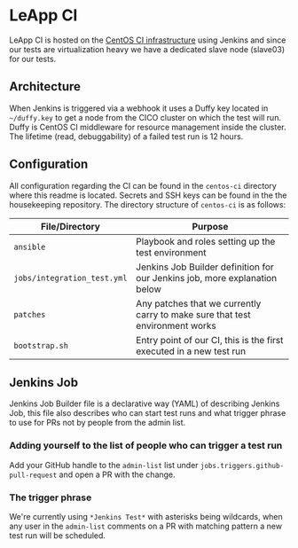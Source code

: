 # LeApp CI

LeApp CI is hosted on the [CentOS CI infrastructure](http://ci.centos.org/) using Jenkins and since
our tests are virtualization heavy we have a dedicated slave node (slave03) for our tests.

## Architecture

When Jenkins is triggered via a webhook it uses a Duffy key located in `~/duffy.key` to get a node from the CICO
cluster on which the test will run. Duffy is CentOS CI middleware for resource management inside the cluster.
The lifetime (read, debuggability) of a failed test run is 12 hours.

## Configuration

All configuration regarding the CI can be found in the `centos-ci` directory where this readme is located.
Secrets and SSH keys can be found in the the housekeeping repository.
The directory structure of `centos-ci` is as follows:

| File/Directory | Purpose |
|----------------|---------|
| `ansible` | Playbook and roles setting up the test environment |
| `jobs/integration_test.yml` | Jenkins Job Builder definition for our Jenkins job, more explanation below |
| `patches` | Any patches that we currently carry to make sure that test environment works |
| `bootstrap.sh` | Entry point of our CI, this is the first executed in a new test run |

## Jenkins Job

Jenkins Job Builder file is a declarative way (YAML) of describing Jenkins Job, this file also describes who
can start test runs and what trigger phrase to use for PRs not by people from the admin list.

### Adding yourself to the list of people who can trigger a test run

Add your GitHub handle to the `admin-list` list under `jobs.triggers.github-pull-request` and open a PR with the change.

### The trigger phrase

We're currently using `*Jenkins Test*` with asterisks being wildcards, when any user in the `admin-list` comments on a PR
with matching pattern a new test run will be scheduled.
